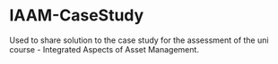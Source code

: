 # IAAM-CaseStudy
Used to share solution to the case study for the assessment of the uni course - Integrated Aspects of Asset Management. 
